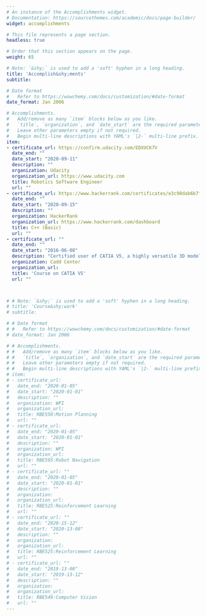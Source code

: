 ```yaml
---
# An instance of the Accomplishments widget.
# Documentation: https://sourcethemes.com/academic/docs/page-builder/
widget: accomplishments

# This file represents a page section.
headless: true

# Order that this section appears on the page.
weight: 65

# Note: `&shy;` is used to add a 'soft' hyphen in a long heading.
title: 'Accomplish&shy;ments'
subtitle:

# Date format
#   Refer to https://wowchemy.com/docs/customization/#date-format
date_format: Jan 2006

# Accomplishments.
#   Add/remove as many `item` blocks below as you like.
#   `title`, `organization`, and `date_start` are the required parameters.
#   Leave other parameters empty if not required.
#   Begin multi-line descriptions with YAML's `|2-` multi-line prefix.
item:
- certificate_url: https://confirm.udacity.com/EDXUCK7V
  date_end: ""
  date_start: "2020-09-11"
  description: ""
  organization: Udacity
  organization_url: https://www.udacity.com
  title: Robotics Software Engineer
  url: ""
- certificate_url: https://www.hackerrank.com/certificates/e3c98dab6b7f
  date_end: ""
  date_start: "2020-09-15"
  description: ""
  organization: HackerRank
  organization_url: https://www.hackerrank.com/dashboard
  title: C++ (Basic)
  url: ""
- certificate_url: ""
  date_end: ""
  date_start: "2016-06-08"
  description: "Certified user of CATIA V5, a highly versatile 3D modelling software"
  organization: Cadd Center
  organization_url: 
  title: 'Course on CATIA V5'
  url: ""



# # Note: `&shy;` is used to add a 'soft' hyphen in a long heading.
# title: 'Course&shy;work'
# subtitle:

# # Date format
# #   Refer to https://wowchemy.com/docs/customization/#date-format
# date_format: Jan 2006

# # Accomplishments.
# #   Add/remove as many `item` blocks below as you like.
# #   `title`, `organization`, and `date_start` are the required parameters.
# #   Leave other parameters empty if not required.
# #   Begin multi-line descriptions with YAML's `|2-` multi-line prefix.
# item:
# - certificate_url: 
#   date_end: "2020-01-05"
#   date_start: "2020-01-01"
#   description: ""
#   organization: WPI
#   organization_url: 
#   title: RBE550:Motion Planning
#   url: ""
# - certificate_url: 
#   date_end: "2020-01-05"
#   date_start: "2020-01-01"
#   description: ""
#   organization: WPI
#   organization_url: 
#   title: RBE595:Robot Navigation
#   url: ""
# - certificate_url: ""
#   date_end: "2020-01-05"
#   date_start: "2020-01-01"
#   description: ""
#   organization: 
#   organization_url: 
#   title: RBE525:Reinforcement Learning
#   url: ""
# - certificate_url: ""
#   date_end: "2020-15-12"
#   date_start: "2020-13-08"
#   description: ""
#   organization: 
#   organization_url: 
#   title: RBE525:Reinforcement Learning
#   url: ""
# - certificate_url: ""
#   date_end: "2019-13-08"
#   date_start: "2019-13-12"
#   description: ""
#   organization: 
#   organization_url: 
#   title: RBE549:Computer Vision
#   url: ""
---
```

